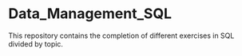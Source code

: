 # Data_Management_SQL
This repository contains the completion of different exercises in SQL divided by topic. 
